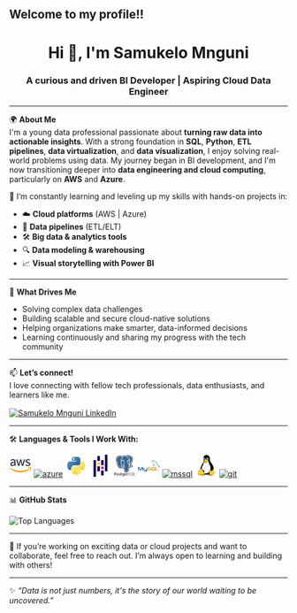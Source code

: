 ## Welcome to my profile!!

<h1 align="center">Hi 👋, I'm Samukelo Mnguni</h1>
<h3 align="center">A curious and driven BI Developer | Aspiring Cloud Data Engineer</h3>

---

🌍 **About Me**  
I'm a young data professional passionate about **turning raw data into actionable insights**. With a strong foundation in **SQL**, **Python**, **ETL pipelines**, **data virtualization**, and **data visualization**, I enjoy solving real-world problems using data. My journey began in BI development, and I'm now transitioning deeper into **data engineering and cloud computing**, particularly on **AWS** and **Azure**.

🚀 I’m constantly learning and leveling up my skills with hands-on projects in:  
- ☁️ **Cloud platforms** (AWS | Azure)  
- 🔄 **Data pipelines** (ETL/ELT)  
- 🛠️ **Big data & analytics tools**  
- 🔍 **Data modeling & warehousing**  
- 📈 **Visual storytelling with Power BI**

---

🧠 **What Drives Me**  
- Solving complex data challenges  
- Building scalable and secure cloud-native solutions  
- Helping organizations make smarter, data-informed decisions  
- Learning continuously and sharing my progress with the tech community  

---

📫 **Let’s connect!**  
I love connecting with fellow tech professionals, data enthusiasts, and learners like me.  

<a href="https://www.linkedin.com/in/samukelo-mnguni-1bb169188/" target="_blank">
  <img align="center" src="https://raw.githubusercontent.com/rahuldkjain/github-profile-readme-generator/master/src/images/icons/Social/linked-in-alt.svg" alt="Samukelo Mnguni LinkedIn" height="30" width="40" />
</a>

---

🛠️ **Languages & Tools I Work With:**  
<p align="left">
  <a href="https://aws.amazon.com" target="_blank"><img src="https://raw.githubusercontent.com/devicons/devicon/master/icons/amazonwebservices/amazonwebservices-original-wordmark.svg" alt="aws" width="40" height="40"/></a>
  <a href="https://azure.microsoft.com/" target="_blank"><img src="https://www.vectorlogo.zone/logos/microsoft_azure/microsoft_azure-icon.svg" alt="azure" width="40" height="40"/></a>
  <a href="https://www.python.org" target="_blank"><img src="https://raw.githubusercontent.com/devicons/devicon/master/icons/python/python-original.svg" alt="python" width="40" height="40"/></a>
  <a href="https://pandas.pydata.org/" target="_blank"><img src="https://raw.githubusercontent.com/devicons/devicon/2ae2a900d2f041da66e950e4d48052658d850630/icons/pandas/pandas-original.svg" alt="pandas" width="40" height="40"/></a>
  <a href="https://www.postgresql.org" target="_blank"><img src="https://raw.githubusercontent.com/devicons/devicon/master/icons/postgresql/postgresql-original-wordmark.svg" alt="postgresql" width="40" height="40"/></a>
  <a href="https://www.mysql.com/" target="_blank"><img src="https://raw.githubusercontent.com/devicons/devicon/master/icons/mysql/mysql-original-wordmark.svg" alt="mysql" width="40" height="40"/></a>
  <a href="https://www.microsoft.com/en-us/sql-server" target="_blank"><img src="https://www.svgrepo.com/show/303229/microsoft-sql-server-logo.svg" alt="mssql" width="40" height="40"/></a>
  <a href="https://www.linux.org/" target="_blank"><img src="https://raw.githubusercontent.com/devicons/devicon/master/icons/linux/linux-original.svg" alt="linux" width="40" height="40"/></a>
  <a href="https://git-scm.com/" target="_blank"><img src="https://www.vectorlogo.zone/logos/git-scm/git-scm-icon.svg" alt="git" width="40" height="40"/></a>
</p>

---

📊 **GitHub Stats**  
<p><img align="center" src="https://github-readme-stats.vercel.app/api/top-langs?username=sampi17&show_icons=true&locale=en&layout=compact" alt="Top Languages" /></p>

---

💬 If you’re working on exciting data or cloud projects and want to collaborate, feel free to reach out. I’m always open to learning and building with others!

---

✨ _“Data is not just numbers, it's the story of our world waiting to be uncovered.”_  

